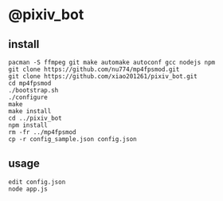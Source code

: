 # @pixiv_bot
## install
    pacman -S ffmpeg git make automake autoconf gcc nodejs npm
    git clone https://github.com/nu774/mp4fpsmod.git
    git clone https://github.com/xiao201261/pixiv_bot.git
    cd mp4fpsmod
    ./bootstrap.sh
    ./configure
    make
    make install
    cd ../pixiv_bot
    npm install
    rm -fr ../mp4fpsmod
    cp -r config_sample.json config.json
## usage
    edit config.json
    node app.js
